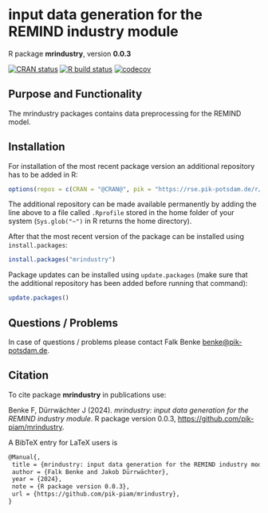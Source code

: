# input data generation for the REMIND industry module

R package **mrindustry**, version **0.0.3**

[![CRAN status](https://www.r-pkg.org/badges/version/mrindustry)](https://cran.r-project.org/package=mrindustry)  [![R build status](https://github.com/pik-piam/mrindustry/workflows/check/badge.svg)](https://github.com/pik-piam/mrindustry/actions) [![codecov](https://codecov.io/gh/pik-piam/mrindustry/branch/master/graph/badge.svg)](https://app.codecov.io/gh/pik-piam/mrindustry) 

## Purpose and Functionality

The mrindustry packages contains data preprocessing for the
    REMIND model.


## Installation

For installation of the most recent package version an additional repository has to be added in R:

```r
options(repos = c(CRAN = "@CRAN@", pik = "https://rse.pik-potsdam.de/r/packages"))
```
The additional repository can be made available permanently by adding the line above to a file called `.Rprofile` stored in the home folder of your system (`Sys.glob("~")` in R returns the home directory).

After that the most recent version of the package can be installed using `install.packages`:

```r 
install.packages("mrindustry")
```

Package updates can be installed using `update.packages` (make sure that the additional repository has been added before running that command):

```r 
update.packages()
```

## Questions / Problems

In case of questions / problems please contact Falk Benke <benke@pik-potsdam.de>.

## Citation

To cite package **mrindustry** in publications use:

Benke F, Dürrwächter J (2024). _mrindustry: input data generation for the REMIND industry module_. R package version 0.0.3, <https://github.com/pik-piam/mrindustry>.

A BibTeX entry for LaTeX users is

 ```latex
@Manual{,
  title = {mrindustry: input data generation for the REMIND industry module},
  author = {Falk Benke and Jakob Dürrwächter},
  year = {2024},
  note = {R package version 0.0.3},
  url = {https://github.com/pik-piam/mrindustry},
}
```
